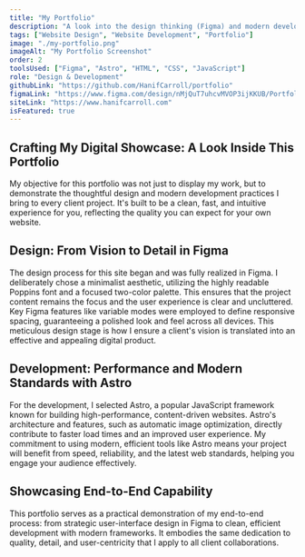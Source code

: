 ```yaml
---
title: "My Portfolio"
description: "A look into the design thinking (Figma) and modern development (Astro) that brought this very portfolio to life."
tags: ["Website Design", "Website Development", "Portfolio"]
image: "./my-portfolio.png"
imageAlt: "My Portfolio Screenshot"
order: 2
toolsUsed: ["Figma", "Astro", "HTML", "CSS", "JavaScript"]
role: "Design & Development"
githubLink: "https://github.com/HanifCarroll/portfolio"
figmaLink: "https://www.figma.com/design/nMjQuT7uhcvMVOP3ijKKUB/Portfolio?node-id=0-1&t=RmR1dA9WQgXUCMmA-1"
siteLink: "https://www.hanifcarroll.com"
isFeatured: true
---
```


## Crafting My Digital Showcase: A Look Inside This Portfolio

My objective for this portfolio was not just to display my work, but to demonstrate the thoughtful design and modern development practices I bring to every client project. It's built to be a clean, fast, and intuitive experience for you, reflecting the quality you can expect for your own website.

## Design: From Vision to Detail in Figma

The design process for this site began and was fully realized in Figma. I deliberately chose a minimalist aesthetic, utilizing the highly readable Poppins font and a focused two-color palette. This ensures that the project content remains the focus and the user experience is clear and uncluttered. Key Figma features like variable modes were employed to define responsive spacing, guaranteeing a polished look and feel across all devices. This meticulous design stage is how I ensure a client's vision is translated into an effective and appealing digital product.

## Development: Performance and Modern Standards with Astro

For the development, I selected Astro, a popular JavaScript framework known for building high-performance, content-driven websites. Astro's architecture and features, such as automatic image optimization, directly contribute to faster load times and an improved user experience. My commitment to using modern, efficient tools like Astro means your project will benefit from speed, reliability, and the latest web standards, helping you engage your audience effectively.

## Showcasing End-to-End Capability

This portfolio serves as a practical demonstration of my end-to-end process: from strategic user-interface design in Figma to clean, efficient development with modern frameworks. It embodies the same dedication to quality, detail, and user-centricity that I apply to all client collaborations.
